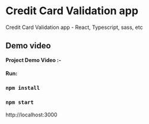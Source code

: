 # Credit Card Validation app

Credit Card Validation app - React, Typescript, sass, etc

## Demo video

**Project Demo Video :-**

#### Run:

### `npm install`

### `npm start`

http://localhost:3000
